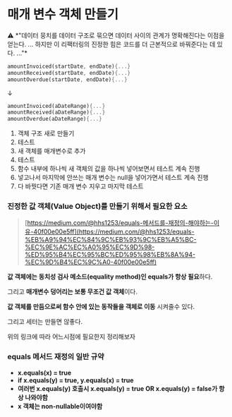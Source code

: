 # 매개 변수 객체 만들기

<aside>
⚠️ *"데이터 뭉치를 데이터 구조로 묶으면 데이터 사이의 관계가 명확해진다는 이점을 얻는다. ... 하지만 이 리팩터링의 진정한 힘은 코드를 더 근본적으로 바꿔준다는 데 있다. ..."*

</aside>

```dart
amountInvoiced(startDate, endDate){...}
amountReceived(startDate, endDate){...}
amountOverdue(startDate, endDate){...}
```

↓

```dart
amountInvoiced(aDateRange){...}
amountReceived(aDateRange){...}
amountOverdue(aDateRange){...}
```

1. 객체 구조 새로 만들기
2. 테스트
3. 새 객체를 매개변수로 추가
4. 테스트
5. 함수 내부에 하나씩 새 객체의 값을 하나씩 넣어보면서 테스트 계속 진행
6. 넣고나서 마지막에 안쓰는 매개 변수는 null을 넣어가면서 테스트 계속 진행
7. 다 바꿧다면 기존 매개 변수 지우고 마지막 테스트

### **진정한 값 객체(Value Object)를 만들기 위해서 필요한 요소**

> [https://medium.com/@hhs1253/equals-메서드를-재정의-해야하는-이유-40f00e00e5ff](https://medium.com/@hhs1253/equals-%EB%A9%94%EC%84%9C%EB%93%9C%EB%A5%BC-%EC%9E%AC%EC%A0%95%EC%9D%98-%ED%95%B4%EC%95%BC%ED%95%98%EB%8A%94-%EC%9D%B4%EC%9C%A0-40f00e00e5ff)
>

**값 객체에는 동치성 검사 메소드(equality method)인 equals가 항상 필요**하다.

그리고 **매개변수 덩어리는 보통 무조건 값 객체**이다.

**값 객체를 만듬으로써 함수 안에 있는 동작들을 객체로 이동** 시켜줄수 있다.

그리고 세터는 만들면 않좋다.

위의 링크에 따라 어느시점에 필요한지 정리해보자

### equals 메서드 재정의 일반 규약

- **x.equals(x) = true**
- **if x.equals(y) = true, y.equals(x) = true**
- **여러번 x.equals(y) 호출시 x.equals(y) = true OR x.equals(y) = false가 항상 나와야함**
- **x 객체는 non-nullable이여야함**
